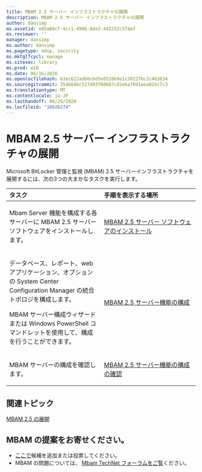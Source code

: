 ```yaml
---
title: MBAM 2.5 サーバー インフラストラクチャの展開
description: MBAM 2.5 サーバー インフラストラクチャの展開
author: dansimp
ms.assetid: e85a60cf-4cc1-4906-8da3-442232c374af
ms.reviewer: ''
manager: dansimp
ms.author: dansimp
ms.pagetype: mdop, security
ms.mktglfcycl: manage
ms.sitesec: library
ms.prod: w10
ms.date: 06/16/2016
ms.openlocfilehash: b3ec622ad60c6d5e8528b9e1c38227bc2c463634
ms.sourcegitcommit: 354664bc527d93f80687cd2eba70d1eea024c7c3
ms.translationtype: MT
ms.contentlocale: ja-JP
ms.lasthandoff: 06/26/2020
ms.locfileid: "10826274"
---
```

# MBAM 2.5 サーバー インフラストラクチャの展開


Microsoft BitLocker 管理と監視 (MBAM) 2.5 サーバーインフラストラクチャを展開するには、次の3つの大まかなタスクを実行します。

<table>
<colgroup>
<col width="50%" />
<col width="50%" />
</colgroup>
<thead>
<tr class="header">
<th align="left">タスク</th>
<th align="left">手順を表示する場所</th>
</tr>
</thead>
<tbody>
<tr class="odd">
<td align="left"><p>Mbam Server 機能を構成する各サーバーに MBAM 2.5 サーバーソフトウェアをインストールします。</p></td>
<td align="left"><p><a href="installing-the-mbam-25-server-software.md" data-raw-source="[Installing the MBAM 2.5 Server Software](installing-the-mbam-25-server-software.md)">MBAM 2.5 サーバー ソフトウェアのインストール</a></p></td>
</tr>
<tr class="even">
<td align="left"><p>データベース、レポート、web アプリケーション、オプションの System Center Configuration Manager の統合トポロジを構成します。</p>
<p>MBAM サーバー構成ウィザードまたは Windows PowerShell コマンドレットを使用して、構成を行うことができます。</p></td>
<td align="left"><p><a href="configuring-the-mbam-25-server-features.md" data-raw-source="[Configuring the MBAM 2.5 Server Features](configuring-the-mbam-25-server-features.md)">MBAM 2.5 サーバー機能の構成</a></p></td>
</tr>
<tr class="odd">
<td align="left"><p>MBAM サーバーの構成を確認します。</p></td>
<td align="left"><p><a href="validating-the-mbam-25-server-feature-configuration.md" data-raw-source="[Validating the MBAM 2.5 Server Feature Configuration](validating-the-mbam-25-server-feature-configuration.md)">MBAM 2.5 サーバー機能の構成の確認</a></p></td>
</tr>
</tbody>
</table>

 

## 関連トピック


[MBAM 2.5 の展開](deploying-mbam-25.md)

 
## MBAM の提案をお寄せください。
- [ここで](http://mbam.uservoice.com/forums/268571-microsoft-bitlocker-administration-and-monitoring)候補を追加または投票してください。 
- MBAM の問題については、 [Mbam TechNet フォーラムをご覧](https://social.technet.microsoft.com/Forums/home?forum=mdopmbam)ください。
 






